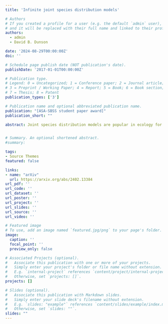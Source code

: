 ```yaml
---
title: 'Infinite joint species distribution models'

# Authors
# If you created a profile for a user (e.g. the default `admin` user), write the username (folder name) here
# and it will be replaced with their full name and linked to their profile.
authors:
  - admin
  - David B. Dunson

date: '2024-08-29T00:00:00Z'
doi: ''

# Schedule page publish date (NOT publication's date).
publishDate: '2017-01-01T00:00:00Z'

# Publication type.
# Legend: 0 = Uncategorized; 1 = Conference paper; 2 = Journal article;
# 3 = Preprint / Working Paper; 4 = Report; 5 = Book; 6 = Book section;
# 7 = Thesis; 8 = Patent
publication_types: ['3']

# Publication name and optional abbreviated publication name.
publication: "[ASA-SBSS student paper award]"
publication_short: ""

abstract: Joint species distribution models are popular in ecology for modeling covariate effects on species occurrence, while characterizing cross-species dependence. Data consist of multivariate binary indicators of the occurrences of different species in each sample, along with sample-specific covariates. A key problem is that current models implicitly assume that the list of species under consideration is predefined and finite, while for highly diverse groups of organisms, it is impossible to anticipate which species will be observed in a study and discovery of unknown species is common. This article proposes a new modeling paradigm for statistical ecology, which generalizes traditional multivariate probit models to accommodate large numbers of rare species and new species discovery. We discuss theoretical properties of the proposed modeling paradigm and implement efficient algorithms for posterior computation. Simulation studies and applications to fungal biodiversity data provide compelling support for the new modeling class.


# Summary. An optional shortened abstract.
#summary:

tags:
- Source Themes
featured: false

links:
- name: "arXiv"
  url: https://arxiv.org/abs/2402.13384
url_pdf: ''
url_code: ''
url_dataset: ''
url_poster: ''
url_project: ''
url_slides: ''
url_source: ''
url_video: ''

# Featured image
# To use, add an image named `featured.jpg/png` to your page's folder.
image:
  caption: ''
  focal_point: ''
  preview_only: false

# Associated Projects (optional).
#   Associate this publication with one or more of your projects.
#   Simply enter your project's folder or file name without extension.
#   E.g. `internal-project` references `content/project/internal-project/index.md`.
#   Otherwise, set `projects: []`.
projects: []

# Slides (optional).
#   Associate this publication with Markdown slides.
#   Simply enter your slide deck's filename without extension.
#   E.g. `slides: "example"` references `content/slides/example/index.md`.
#   Otherwise, set `slides: ""`.
slides: ""
---
```


